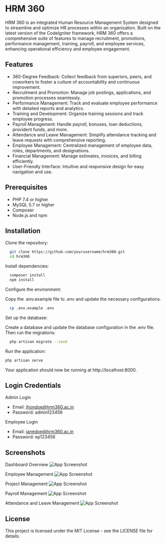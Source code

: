 
# HRM 360

HRM 360 is an integrated Human Resource Management System designed to streamline and optimize HR processes within an organization. Built on the latest version of the CodeIgniter framework, HRM 360 offers a comprehensive suite of features to manage recruitment, promotions, performance management, training, payroll, and employee services, enhancing operational efficiency and employee engagement.


## Features

- 360-Degree Feedback: Collect feedback from superiors, peers, and coworkers to foster a culture of accountability and continuous improvement.
- Recruitment and Promotion: Manage job postings, applications, and promotion processes seamlessly.
- Performance Management: Track and evaluate employee performance with detailed reports and analytics.
- Training and Development: Organize training sessions and track employee progress.
- Payroll Management: Handle payroll, bonuses, loan deductions, provident funds, and more.
- Attendance and Leave Management: Simplify attendance tracking and leave requests with comprehensive reporting.
- Employee Management: Centralized management of employee data, roles, departments, and designations.
- Financial Management: Manage estimates, invoices, and billing efficiently.
- User-Friendly Interface: Intuitive and responsive design for easy navigation and use.
## Prerequisites

- PHP 7.4 or higher
- MySQL 5.7 or higher
- Composer
- Node.js and npm
## Installation

Clone the repository:

```bash
  git clone https://github.com/yourusername/hrm360.git
  cd hrm360
```
Install dependencies:

```bash
  composer install
  npm install
```
Configure the environment:

Copy the .env.example file to .env and update the necessary configurations.

```bash
  cp .env.example .env
```
Set up the database:

Create a database and update the database configuration in the .env file. Then run the migrations:
```bash
  php artisan migrate --seed
```
Run the application:

```bash
php artisan serve
```
Your application should now be running at http://localhost:8000.
    
## Login Credentials

Admin Login
- Email: jhondoe@hrm360.ac.in
- Password: admin123456

Employee Login
- Email: janedoe@hrm360.ac.in
- Password: ep123456
## Screenshots

Dashboard Overview
![App Screenshot](https://github.com/Jeethanxx01/HRM/blob/main/images/Dashboard.png)

Employee Management
![App Screenshot](https://github.com/Jeethanxx01/HRM/blob/main/images/employee%20management.png)

Project Management
![App Screenshot](https://github.com/Jeethanxx01/HRM/blob/main/images/project%20management.png)

Payroll Management
![App Screenshot](https://github.com/Jeethanxx01/HRM/blob/main/images/payroll%20management.png)

Attendance and Leave Management
![App Screenshot](https://github.com/Jeethanxx01/HRM/blob/main/images/attendance%20management.png)
## License

This project is licensed under the MIT License - see the LICENSE file for details.


